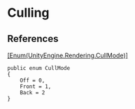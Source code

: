 
# Culling

## References

[[Enum(UnityEngine.Rendering.CullMode)]](https://docs.unity3d.com/ScriptReference/Rendering.CullMode.html)
```
public enum CullMode
{
	Off = 0,
	Front = 1,
	Back = 2
}
```

